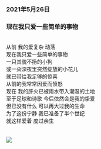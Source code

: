 ### 2021年5月26日
<h3>现在我只爱一些简单的事物</h3><br>
从前 我的爱复杂  动荡  <br>
现在我只爱一些简单的事物  <br>
一只其貌不扬的小狗  <br>
或一朵深夜里突然绽放的小花儿  <br>
就已带给我足够的惊喜  <br>
从前的我常常因爱而愤怒  <br>
现在 我的肝火已被雨水带入潮湿的土地  <br>
至于足球和诗歌 今后依然会是我的挚爱 <br> 
但已没有什么 可以再大过我的生命  <br>
为了这份宁静 我已准备了半个世纪  <br>
就这样爱着 度过余生  <br> <br> <br>
<img src="https://image.onesugar.cn/4A8UNweBPPPEdbdznurS2k9w7x67Dc3T/contimg99.jpg">
